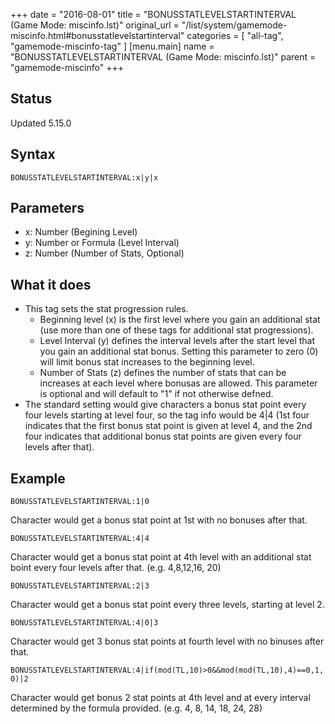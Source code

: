 +++
date = "2016-08-01"
title = "BONUSSTATLEVELSTARTINTERVAL (Game Mode: miscinfo.lst)"
original_url = "/list/system/gamemode-miscinfo.html#bonusstatlevelstartinterval"
categories = [ "all-tag", "gamemode-miscinfo-tag" ]
[menu.main]
    name = "BONUSSTATLEVELSTARTINTERVAL (Game Mode: miscinfo.lst)"
    parent = "gamemode-miscinfo"
+++

## Status

Updated 5.15.0

## Syntax

`BONUSSTATLEVELSTARTINTERVAL:x|y|x`

## Parameters

-   x: Number (Begining Level)
-   y: Number or Formula (Level Interval)
-   z: Number (Number of Stats, Optional)



What it does
------------

-   This tag sets the stat progression rules.
    -   Beginning level (x) is the first level where you gain an
        additional stat (use more than one of these tags for additional
        stat progressions).
    -   Level Interval (y) defines the interval levels after the start
        level that you gain an additional stat bonus. Setting this
        parameter to zero (0) will limit bonus stat increases to the
        beginning level.
    -   Number of Stats (z) defines the number of stats that can be
        increases at each level where bonusas are allowed. This
        parameter is optional and will default to "1" if not
        otherwise defned.
-   The standard setting would give characters a bonus stat point every
    four levels starting at level four, so the tag info would be 4|4
    (1st four indicates that the first bonus stat point is given at
    level 4, and the 2nd four indicates that additional bonus stat
    points are given every four levels after that).

Example
-------

`BONUSSTATLEVELSTARTINTERVAL:1|0`

Character would get a bonus stat point at 1st with no bonuses after
that.

`BONUSSTATLEVELSTARTINTERVAL:4|4`

Character would get a bonus stat point at 4th level with an additional
stat boint every four levels after that. (e.g. 4,8,12,16, 20)

`BONUSSTATLEVELSTARTINTERVAL:2|3`

Character would get a bonus stat point every three levels, starting at
level 2.

`BONUSSTATLEVELSTARTINTERVAL:4|0|3`

Character would get 3 bonus stat points at fourth level with no binuses
after that.

`BONUSSTATLEVELSTARTINTERVAL:4|if(mod(TL,10)>0&&mod(mod(TL,10),4)==0,1,0)|2`

Character would get bonus 2 stat points at 4th level and at every
interval determined by the formula provided. (e.g. 4, 8, 14, 18, 24, 28)

